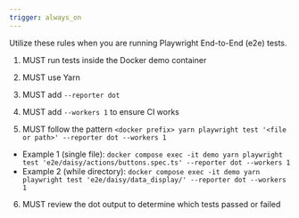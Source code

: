 ```yaml
---
trigger: always_on
---
```


Utilize these rules when you are running Playwright End-to-End (e2e) tests.

1. MUST run tests inside the Docker demo container

2. MUST use Yarn

3. MUST add `--reporter dot`

4. MUST add `--workers 1` to ensure CI works

5. MUST follow the pattern `<docker prefix> yarn playwright test '<file or path>' --reporter dot --workers 1`
 - Example 1 (single file): `docker compose exec -it demo yarn playwright test 'e2e/daisy/actions/buttons.spec.ts' --reporter dot --workers 1`
 - Example 2 (while directory): `docker compose exec -it demo yarn playwright test 'e2e/daisy/data_display/' --reporter dot --workers 1`

6. MUST review the dot output to determine which tests passed or failed
